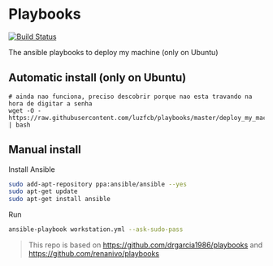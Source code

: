 Playbooks
=========

[![Build Status](https://travis-ci.org/luzfcb/playbooks.svg)](https://travis-ci.org/luzfcb/playbooks)

The ansible playbooks to deploy my machine (only on Ubuntu)

Automatic install (only on Ubuntu)
----------------------------------

```
# ainda nao funciona, preciso descobrir porque nao esta travando na hora de digitar a senha
wget -O - https://raw.githubusercontent.com/luzfcb/playbooks/master/deploy_my_machine.sh | bash
```

Manual install
--------------

Install Ansible

```bash
sudo add-apt-repository ppa:ansible/ansible --yes
sudo apt-get update
sudo apt-get install ansible
```

Run

```bash
ansible-playbook workstation.yml --ask-sudo-pass
```

> This repo is based on https://github.com/drgarcia1986/playbooks and https://github.com/renanivo/playbooks

